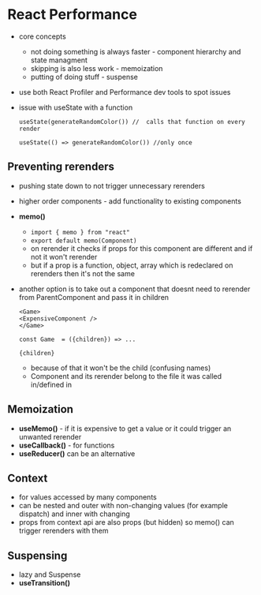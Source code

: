 # React Performance

- core concepts
  - not doing something is always faster - component hierarchy and state managment
  - skipping is also less work - memoization
  - putting of doing stuff - suspense
- use both React Profiler and Performance dev tools to spot issues
- issue with useState with a function

  ```
  useState(generateRandomColor()) //  calls that function on every render

  useState(() => generateRandomColor()) //only once
  ```

## Preventing rerenders

- pushing state down to not trigger unnecessary rerenders
- higher order components - add functionality to existing components
- **memo()**
  - `import { memo } from "react"`
  - `export default memo(Component)`
  - on rerender it checks if props for this component are different and if not it won't rerender
  - but if a prop is a function, object, array which is redeclared on rerenders then it's not the same
- another option is to take out a component that doesnt need to rerender from ParentComponent and pass it in children

  ```
  <Game>
  <ExpensiveComponent />
  </Game>

  const Game  = ({children}) => ...

  {children}
  ```

  - because of that it won't be the child (confusing names)
  - Component and its rerender belong to the file it was called in/defined in

## Memoization

- **useMemo()** - if it is expensive to get a value or it could trigger an unwanted rerender
- **useCallback()** - for functions
- **useReducer()** can be an alternative

## Context

- for values accessed by many components
- can be nested and outer with non-changing values (for example dispatch) and inner with changing
- props from context api are also props (but hidden) so memo() can trigger rerenders with them

## Suspensing

- lazy and Suspense
- **useTransition()**
